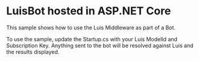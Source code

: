 ﻿# LuisBot hosted in ASP.NET Core
This sample shows how to use the Luis Middleware as part of a Bot. 

To use the sample, update the Startup.cs with your Luis ModelId and Subscription Key. Anything sent to
the bot will be resolved against Luis and the results displayed. 

